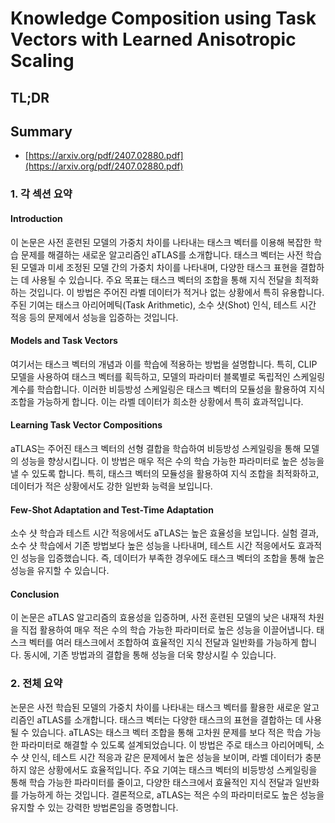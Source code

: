 # Knowledge Composition using Task Vectors with Learned Anisotropic Scaling
## TL;DR
## Summary
- [https://arxiv.org/pdf/2407.02880.pdf](https://arxiv.org/pdf/2407.02880.pdf)

### 1. 각 섹션 요약

#### Introduction
이 논문은 사전 훈련된 모델의 가중치 차이를 나타내는 태스크 벡터를 이용해 복잡한 학습 문제를 해결하는 새로운 알고리즘인 aTLAS를 소개합니다. 태스크 벡터는 사전 학습된 모델과 미세 조정된 모델 간의 가중치 차이를 나타내며, 다양한 태스크 표현을 결합하는 데 사용될 수 있습니다. 주요 목표는 태스크 벡터의 조합을 통해 지식 전달을 최적화하는 것입니다. 이 방법은 주어진 라벨 데이터가 적거나 없는 상황에서 특히 유용합니다. 주된 기여는 태스크 아리어메틱(Task Arithmetic), 소수 샷(Shot) 인식, 테스트 시간 적응 등의 문제에서 성능을 입증하는 것입니다.

#### Models and Task Vectors
여기서는 태스크 벡터의 개념과 이를 학습에 적용하는 방법을 설명합니다. 특히, CLIP 모델을 사용하여 태스크 벡터를 획득하고, 모델의 파라미터 블록별로 독립적인 스케일링 계수를 학습합니다. 이러한 비등방성 스케일링은 태스크 벡터의 모듈성을 활용하여 지식 조합을 가능하게 합니다. 이는 라벨 데이터가 희소한 상황에서 특히 효과적입니다.

#### Learning Task Vector Compositions
aTLAS는 주어진 태스크 벡터의 선형 결합을 학습하여 비등방성 스케일링을 통해 모델의 성능을 향상시킵니다. 이 방법은 매우 적은 수의 학습 가능한 파라미터로 높은 성능을 낼 수 있도록 합니다. 특히, 태스크 벡터의 모듈성을 활용하여 지식 조합을 최적화하고, 데이터가 적은 상황에서도 강한 일반화 능력을 보입니다.

#### Few-Shot Adaptation and Test-Time Adaptation
소수 샷 학습과 테스트 시간 적응에서도 aTLAS는 높은 효율성을 보입니다. 실험 결과, 소수 샷 학습에서 기존 방법보다 높은 성능을 나타내며, 테스트 시간 적응에서도 효과적인 성능을 입증했습니다. 즉, 데이터가 부족한 경우에도 태스크 벡터의 조합을 통해 높은 성능을 유지할 수 있습니다.

#### Conclusion
이 논문은 aTLAS 알고리즘의 효용성을 입증하며, 사전 훈련된 모델의 낮은 내재적 차원을 직접 활용하여 매우 적은 수의 학습 가능한 파라미터로 높은 성능을 이끌어냅니다. 태스크 벡터를 여러 태스크에서 조합하여 효율적인 지식 전달과 일반화를 가능하게 합니다. 동시에, 기존 방법과의 결합을 통해 성능을 더욱 향상시킬 수 있습니다.

### 2. 전체 요약

논문은 사전 학습된 모델의 가중치 차이를 나타내는 태스크 벡터를 활용한 새로운 알고리즘인 aTLAS를 소개합니다. 태스크 벡터는 다양한 태스크의 표현을 결합하는 데 사용될 수 있습니다. aTLAS는 태스크 벡터 조합을 통해 고차원 문제를 보다 적은 학습 가능한 파라미터로 해결할 수 있도록 설계되었습니다. 이 방법은 주로 태스크 아리어메틱, 소수 샷 인식, 테스트 시간 적응과 같은 문제에서 높은 성능을 보이며, 라벨 데이터가 충분하지 않은 상황에서도 효율적입니다. 주요 기여는 태스크 벡터의 비등방성 스케일링을 통해 학습 가능한 파라미터를 줄이고, 다양한 태스크에서 효율적인 지식 전달과 일반화를 가능하게 하는 것입니다. 결론적으로, aTLAS는 적은 수의 파라미터로도 높은 성능을 유지할 수 있는 강력한 방법론임을 증명합니다.